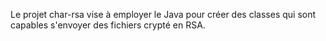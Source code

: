 Le projet char-rsa vise à employer le Java pour créer des classes qui sont capables s'envoyer des fichiers crypté en RSA.
